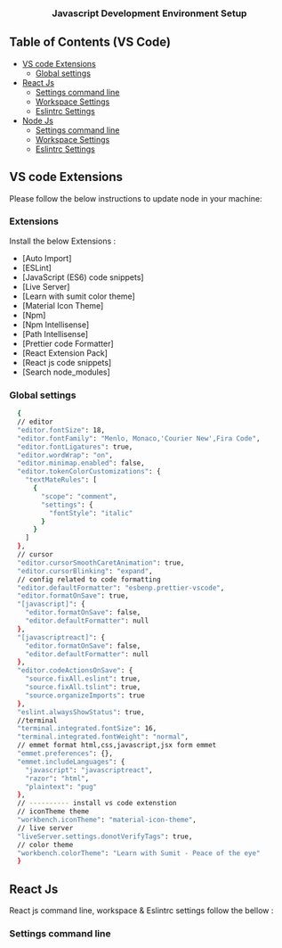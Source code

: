 <p align="center">
    <h3 align="center">Javascript Development Environment Setup</h3>
</p>

## Table of Contents (VS Code)

- [VS code Extensions](#vs-code-extensions)
  - [Global settings](#global-settings)
- [React Js](#react-js)
  - [Settings command line](#ra-js-settings-command-line)
  - [Workspace Settings](#ra-js-workspace-setting)
  - [Eslintrc Settings](#ra-js-eslintrc-settings)
- [Node Js](#react-js)
  - [Settings command line](#node-js-settings-command-line)
  - [Workspace Settings](#node-js-workspace-setting)
  - [Eslintrc Settings](#node-js-eslintrc-settings)

## VS code Extensions

Please follow the below instructions to update node in your machine:

### Extensions

Install the below Extensions :

- [Auto Import]
- [ESLint]
- [JavaScript (ES6) code snippets]
- [Live Server]
- [Learn with sumit color theme]
- [Material Icon Theme]
- [Npm]
- [Npm Intellisense]
- [Path Intellisense]
- [Prettier code Formatter]
- [React Extension Pack]
- [React js code snippets]
- [Search node_modules]

### Global settings

```sh
  {
  // editor
  "editor.fontSize": 18,
  "editor.fontFamily": "Menlo, Monaco,'Courier New',Fira Code",
  "editor.fontLigatures": true,
  "editor.wordWrap": "on",
  "editor.minimap.enabled": false,
  "editor.tokenColorCustomizations": {
    "textMateRules": [
      {
        "scope": "comment",
        "settings": {
          "fontStyle": "italic"
        }
      }
    ]
  },
  // cursor
  "editor.cursorSmoothCaretAnimation": true,
  "editor.cursorBlinking": "expand",
  // config related to code formatting
  "editor.defaultFormatter": "esbenp.prettier-vscode",
  "editor.formatOnSave": true,
  "[javascript]": {
    "editor.formatOnSave": false,
    "editor.defaultFormatter": null
  },
  "[javascriptreact]": {
    "editor.formatOnSave": false,
    "editor.defaultFormatter": null
  },
  "editor.codeActionsOnSave": {
    "source.fixAll.eslint": true,
    "source.fixAll.tslint": true,
    "source.organizeImports": true
  },
  "eslint.alwaysShowStatus": true,
  //terminal
  "terminal.integrated.fontSize": 16,
  "terminal.integrated.fontWeight": "normal",
  // emmet format html,css,javascript,jsx form emmet
  "emmet.preferences": {},
  "emmet.includeLanguages": {
    "javascript": "javascriptreact",
    "razor": "html",
    "plaintext": "pug"
  },
  // ---------- install vs code extenstion
  // iconTheme theme
  "workbench.iconTheme": "material-icon-theme",
  // live server
  "liveServer.settings.donotVerifyTags": true,
  // color theme
  "workbench.colorTheme": "Learn with Sumit - Peace of the eye"
  }
```

## React Js

React js command line, workspace & Eslintrc settings follow the bellow :

### Settings command line

```sh

```
